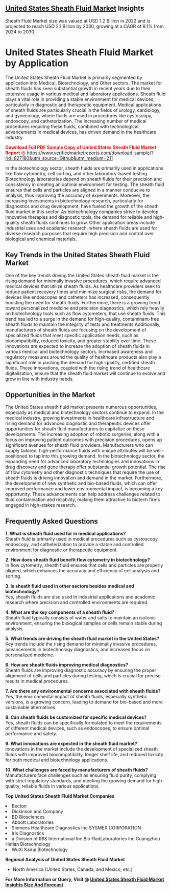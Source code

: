 <h2><a href="https://www.verifiedmarketreports.com/download-sample/?rid=827180&amp;utm_source=Github&amp;utm_medium=211" target="_blank">United States Sheath Fluid Market</a> Insights</h2><p>Sheath Fluid Market size was valued at USD 1.2 Billion in 2022 and is projected to reach USD 2.1 Billion by 2030, growing at a CAGR of 8.1% from 2024 to 2030.</p><p><h1>United States Sheath Fluid Market by Application</h1><p>The United States Sheath Fluid Market is primarily segmented by application into Medical, Biotechnology, and Other sectors. The market for sheath fluids has seen substantial growth in recent years due to their extensive usage in various medical and laboratory applications. Sheath fluid plays a vital role in providing a stable environment for medical devices, particularly in diagnostic and therapeutic equipment. Medical applications of sheath fluids are particularly crucial in the fields of urology, cardiology, and gynecology, where fluids are used in procedures like cystoscopy, endoscopy, and catheterization. The increasing number of medical procedures requiring these fluids, combined with technological advancements in medical devices, has driven demand in the healthcare industry. <p><span class=""><span style="color: #ff0000;"><strong>Download Full PDF Sample Copy of United States Sheath Fluid Market Report</strong> @ </span><a href="https://www.verifiedmarketreports.com/download-sample/?rid=827180&amp;utm_source=Github&amp;utm_medium=211" target="_blank">https://www.verifiedmarketreports.com/download-sample/?rid=827180&amp;utm_source=Github&amp;utm_medium=211</a></span></p>In the biotechnology sector, sheath fluids are primarily used in applications like flow cytometry, cell sorting, and other laboratory-based testing. Biotechnology laboratories depend on sheath fluids for their precision and consistency in creating an optimal environment for testing. The sheath fluid ensures that cells and particles are aligned in a manner conducive to analysis, thus improving the accuracy of experiments. Moreover, the increasing investments in biotechnology research, particularly for diagnostics and drug development, have fueled the growth of the sheath fluid market in this sector. As biotechnology companies strive to develop innovative therapies and diagnostic tools, the demand for reliable and high-quality sheath fluids continues to grow. Other application areas include industrial uses and academic research, where sheath fluids are used for diverse research purposes that require high precision and control over biological and chemical materials. <h2>Key Trends in the United States Sheath Fluid Market</h2><p>One of the key trends driving the United States sheath fluid market is the rising demand for minimally invasive procedures, which require advanced medical devices that utilize sheath fluids. As healthcare providers seek to reduce patient recovery times and minimize surgical risks, the demand for devices like endoscopes and catheters has increased, consequently boosting the need for sheath fluids. Furthermore, there is a growing trend toward personalized medicine and precision diagnostics, which rely heavily on biotechnology tools such as flow cytometers, that use sheath fluids. This trend has led to a surge in the demand for high-quality, contaminant-free sheath fluids to maintain the integrity of tests and treatments.Additionally, manufacturers of sheath fluids are focusing on the development of specialized fluids that meet specific application needs, such as biocompatibility, reduced toxicity, and greater stability over time. These innovations are expected to increase the adoption of sheath fluids in various medical and biotechnology sectors. Increased awareness and regulatory measures around the quality of healthcare products also play a significant role in pushing the demand for high-quality, certified sheath fluids. These innovations, coupled with the rising trend of healthcare digitalization, ensure that the sheath fluid market will continue to evolve and grow in line with industry needs.<h2>Opportunities in the Market</h2><p>The United States sheath fluid market presents numerous opportunities, especially as medical and biotechnology sectors continue to expand. In the medical industry, growing investments in healthcare infrastructure and rising demand for advanced diagnostic and therapeutic devices offer opportunities for sheath fluid manufacturers to capitalize on these developments. The increasing adoption of robotic surgeries, along with a focus on improving patient outcomes with precision procedures, opens up significant avenues for sheath fluid providers. Manufacturers who can supply tailored, high-performance fluids with unique attributes will be well-positioned to tap into this growing demand. In the biotechnology sector, the expanding need for advanced laboratory technologies and innovations in drug discovery and gene therapy offer substantial growth potential. The rise of flow cytometry and other diagnostic techniques that require the use of sheath fluids is driving innovation and demand in the market. Furthermore, the development of new synthetic and bio-based fluids, which can offer improved performance and lower environmental impact, is becoming a key opportunity. These advancements can help address challenges related to fluid contamination and reliability, making them attractive to biotech firms engaged in high-stakes research. <h2>Frequently Asked Questions</h2><p><strong>1. What is sheath fluid used for in medical applications?</strong><br> Sheath fluid is primarily used in medical procedures such as cystoscopy, endoscopy, and catheterization to provide a stable and controlled environment for diagnostic or therapeutic equipment.</p><p><strong>2. How does sheath fluid benefit flow cytometry in biotechnology?</strong><br> In flow cytometry, sheath fluid ensures that cells and particles are properly aligned, which enhances the accuracy and efficiency of cell analysis and sorting.</p><p><strong>3. Is sheath fluid used in other sectors besides medical and biotechnology?</strong><br> Yes, sheath fluids are also used in industrial applications and academic research where precision and controlled environments are required.</p><p><strong>4. What are the key components of a sheath fluid?</strong><br> Sheath fluid typically consists of water and salts to maintain an isotonic environment, ensuring the biological samples or cells remain stable during analysis.</p><p><strong>5. What trends are driving the sheath fluid market in the United States?</strong><br> Key trends include the rising demand for minimally invasive procedures, advancements in biotechnology diagnostics, and increased focus on personalized medicine.</p><p><strong>6. How are sheath fluids improving medical diagnostics?</strong><br> Sheath fluids are improving diagnostic accuracy by ensuring the proper alignment of cells and particles during testing, which is crucial for precise results in medical procedures.</p><p><strong>7. Are there any environmental concerns associated with sheath fluids?</strong><br> Yes, the environmental impact of sheath fluids, especially synthetic versions, is a growing concern, leading to demand for bio-based and more sustainable alternatives.</p><p><strong>8. Can sheath fluids be customized for specific medical devices?</strong><br> Yes, sheath fluids can be specifically formulated to meet the requirements of different medical devices, such as endoscopes, to ensure optimal performance and safety.</p><p><strong>9. What innovations are expected in the sheath fluid market?</strong><br> Innovations in the market include the development of specialized sheath fluids with improved biocompatibility, longer shelf life, and reduced toxicity for both medical and biotechnology applications.</p><p><strong>10. What challenges are faced by manufacturers of sheath fluids?</strong><br> Manufacturers face challenges such as ensuring fluid purity, complying with strict regulatory standards, and meeting the growing demand for high-quality, reliable fluids in various applications.</p></p><p><strong>Top United States Sheath Fluid Market Companies</strong></p><div data-test-id=""><p><li>Becton</li><li> Dickinson and Company</li><li> BD Biosciences</li><li> Abbott Laboratories</li><li> Siemens Healthcare Diagnostics Inc SYSMEX CORPORATION</li><li> Iris Diagnostics </li><li>a Division of IRIS International Inc Bio-RadLaboratories Inc Guangzhou Hetian Biotechnology</li><li> WuXi Kairui Biotechnology</li></p><div><strong>Regional Analysis of&nbsp;United States Sheath Fluid Market</strong></div><ul><li dir="ltr"><p dir="ltr">North America&nbsp;(United States, Canada, and Mexico, etc.)</p></li></ul><p><strong>For More Information or Query, Visit @&nbsp;</strong><strong><a href="https://www.verifiedmarketreports.com/product/sheath-fluid-market/?utm_source=Github&amp;utm_medium=211" target="_blank">United States Sheath Fluid Market Insights Size And Forecast</a></strong></p></div>
